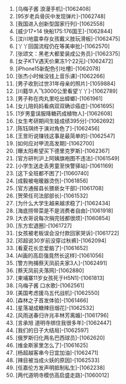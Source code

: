 
1. [乌梅子酱 浪漫手机]-[1062408]
1. [95岁老兵骨灰中发现弹片]-[1062748]
1. [我国进入创新型国家行列]-[1062558]
1. [威少17+14 快船175:176国王]-[1062844]
1. [汶川地震幸存女孩戴义肢玩滑板]-[1062475]
1. [丫丫回国流程仍在等美审批]-[1062570]
1. [张颂文：黑老大都爱装成公务员]-[1062375]
1. [女子KTV遇天价果冻1个22元]-[1062472]
1. [iPhone15新配色引吐槽]-[1062078]
1. [张杰小时候没钱上音乐课]-[1062266]
1. [男子收到过世31年母亲的照片]-[1059884]
1. [川籍华人飞3000公里看望丫丫]-[1062789]
1. [男子称在肉丸里吃出蟑螂]-[1061961]
1. [女儿陪妈妈看病双双确诊癌症]-[1061695]
1. [1岁男童误服降糖药成植物人]-[1062608]
1. [女生考研期间生娃成绩395分]-[1062692]
1. [陈钰琪终于演对角色了]-[1062456]
1. [王昱珩说赚钱这事是最简单的]-[1062547]
1. [如何应对甲流高发期]-[1062700]
1. [曝太阳希望买下德里克罗斯]-[1062367]
1. [官方研判沪上阿姨旗袍图不违法]-[1061549]
1. [小学生送走丢男童至快警驿站]-[1061169]
1. [这下全班都不困了]-[1060740]
1. [成毅被电暖器烫伤]-[1061856]
1. [官方通报县长猥亵女干部]-[1061708]
1. [贺荣任司法部部长]-[1061532]
1. [为什么大学生越来越求稳了]-[1062434]
1. [海底捞带菜是不是消费者自由]-[1061918]
1. [大衣哥说每次捐完钱都很烦]-[1060854]
1. [东方宏退圈]-[1061727]
1. [女孩被老板误会没付款回家哭诉]-[1061722]
1. [邓超说30岁前没穿过秋裤]-[1062094]
1. [看夏花长恋爱脑了]-[1061652]
1. [AI画的高启强竟然长这样]-[1061056]
1. [警方拘捕蔡天凤前夫家3人]-[1062491]
1. [蔡天凤前夫落网]-[1062880]
1. [柬埔寨11岁女孩死于H5N1]-[1061813]
1. [乌梅子酱 口水歌]-[1062561]
1. [美国考虑援乌五代战机]-[1062550]
1. [森林之子首发体验]-[1061466]
1. [星落凝成糖辣目烟花]-[1062532]
1. [风雨送春归许兆丰林芳离婚]-[1061796]
1. [言承旭 道明寺绑住我很多年]-[1062447]
1. [我们的日子大结局]-[1062597]
1. [俄罗斯归化两名巴西球员]-[1062620]
1. [维金斯家里怎么了]-[1061625]
1. [杨超越客串今日宜加油]-[1062471]
1. [辣目被当成火妖的原因]-[1062533]
1. [任嘉伦方发声明抵制私生]-[1062238]
1. [两代道明寺模仿高启盛走路]-[1060012]